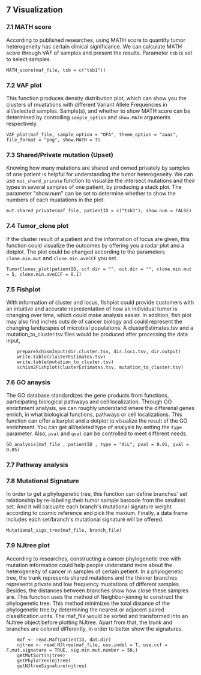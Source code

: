 ## 7 Visualization


### 7.1 MATH score
According to published researches, using MATH score to quantify tumor heterogeneity has certain clinical significance.
We can calculate MATH score through VAF of samples and present the results. Parameter `tsb` is set to select samples.

`MATH_score(maf_file, tsb = c("tsb1"))`


### 7.2 VAF plot
This function produces density distribution plot, which can show you the clusters of muatations with different Variant Allele Frequencies in all/selected samples. 
Sample(s), and whether to show MATH score can be determined by controlling `sample_option` and `show.MATH` arguments respectively.  

`VAF_plot(maf_file, sample_option = "OFA", theme_option = "aaas", file_format = "png", show.MATH = T)`


### 7.3 Shared/Private mutation (Upset)
Knowing how many matations are shared and owned privately by samples of one patient is helpful for understanding the tumor heterogeneity.
We can use `mut_shard_private` function to visualize the intersect mutations and their types in several samples of one patient, by producing a stack plot.
The parameter "show.num" can be set to determine whether to show the numbers of each muatations in the plot.

`mut.shared_private(maf_file, patientID = c("tsb1"), show.num = FALSE)`


### 7.4 Tumor_clone plot
If the cluster result of a patient and the information of locus are given, this function could visualize the outcomes by offering you a radar plot and a dotplot.
The plot could be changed according to the parameters `clone.min.mut` and `clone.min.aveCCF` you set.

`TumorClones_plot(patientID, ccf.dir = "", out.dir = "", clone.min.mut = 5, clone.min.aveCCF = 0.1)`


### 7.5 Fishplot
With information of cluster and locus, fishplot could provide customers with an intuitive and accurate representation of how an individual tumor is changing over time, which could make analysis easier.
In addition, fish plot may also find inches outside of cancer biology and could represent the changing landscapes of microbial populations.
A clusterEstimates.tsv and a mutation_to_cluster.tsv files would be produced after processing the data input,

```
	prepareSchismInput(dir.cluster.tsv, dir.loci.tsv, dir.output)
	write.table(clusterEstimates.tsv)
	write.table(mutation_to_cluster.tsv)
	schism2Fishplot(clusterEstimates.tsv, mutation_to_cluster.tsv)
```


### 7.6 GO anaysis
The GO database standardizes the gene products from functions, participating biological pathways and cell localization.
Through GO enrichment analysis, we can roughly understand where the differenal genes enrich, in what biological functions, pathways or cell localizations.
This function can offer a barplot and a dotplot to visualize the result of the GO enrichment. You can get all/seleted type of analysis by setting the `type` parameter.
Also, `pval` and `qval` can be controlled to meet different needs.

`GO_analysis(maf_file , patientID , type = "ALL", pval = 0.01, qval = 0.05)`


### 7.7 Pathway analysis





### 7.8 Mutational Signature
In order to get a phylogenetic tree, this function can define branches' set relationship by re-labeling their tumor sample barcode from the smallest set. 
And it will calcualte each branch's mutational signature weight according to cosmic reference and pick the maxium. 
Finally, a data frame includes each set/branch's mutational signature will be offered.

`Mutational_sigs_tree(maf_file, branch_file)`


### 7.9 NJtree plot
According to researches, constructing a cancer phylogenetic tree with mutation information could help people understand more about the heterogeneity of cancer in samples of certain petient. 
In a phylogenetic tree, the trunk represents shared mutations and the thinner branches represents private and low frequency muatations of different samples. Besides, the distances between branches show how close these samples are.
This function uses the method of Neighbor-joining to construct the phylogenetic tree.
This method minimizes the total distance of the phylogenetic tree by determining the nearest or adjacent paired classification units.
The maf_file would be sorted and transformed into an NJtree object before plotting NJtree. Apart from that, the trunk and branches are colored differently, in order to better show the signatures.

```
	maf <- read.Maf(patientID, dat.dir)
	njtree <- read.NJtree(maf_file, use.indel = T, use.ccf = F,mut.signature = TRUE, sig.min.mut.number = 50,)
	getMutSort(njtree)
	getPhyloTree(njtree)
	getNJtreeSignature(njtree)
```